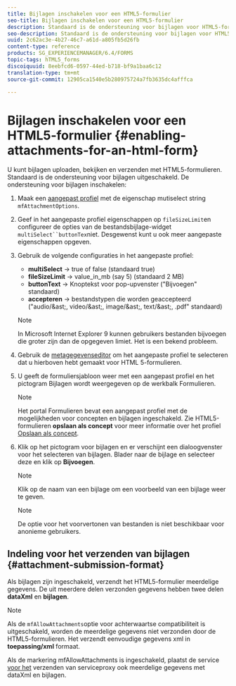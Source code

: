 ```yaml
---
title: Bijlagen inschakelen voor een HTML5-formulier
seo-title: Bijlagen inschakelen voor een HTML5-formulier
description: Standaard is de ondersteuning voor bijlagen voor HTML5-formulieren uitgeschakeld.
seo-description: Standaard is de ondersteuning voor bijlagen voor HTML5-formulieren uitgeschakeld.
uuid: 2c62ac3e-4b27-46c7-a61d-a805fb5d26fb
content-type: reference
products: SG_EXPERIENCEMANAGER/6.4/FORMS
topic-tags: hTML5_forms
discoiquuid: 8eebfcd6-0597-44ed-b718-bf9a1baa6c12
translation-type: tm+mt
source-git-commit: 12905ca1540e5b280975724a7fb3635dc4afffca

---
```



# Bijlagen inschakelen voor een HTML5-formulier {#enabling-attachments-for-an-html-form}

U kunt bijlagen uploaden, bekijken en verzenden met HTML5-formulieren. Standaard is de ondersteuning voor bijlagen uitgeschakeld. De ondersteuning voor bijlagen inschakelen:

1. Maak een [aangepast profiel](/help/forms/using/custom-profile.md) met de eigenschap mutiselect string `mfAttachmentOptions`.
1. Geef in het aangepaste profiel eigenschappen op `fileSizeLimit`en configureer de opties van de bestandsbijlage-widget `multiSelect``buttonTex`niet. Desgewenst kunt u ook meer aangepaste eigenschappen opgeven.

1. Gebruik de volgende configuraties in het aangepaste profiel:

   * **multiSelect** -> true of false (standaard true)
   * **fileSizeLimit** -> value_in_mb (say 5) (standaard 2 MB)
   * **buttonText** -> Knoptekst voor pop-upvenster (&quot;Bijvoegen&quot; standaard)
   * **accepteren** -> bestandstypen die worden geaccepteerd (&quot;audio/&amp;ast;, video/&amp;ast;, image/&amp;ast;, text/&amp;ast;, .pdf&quot; standaard)
   >[!NOTE]
   >
   >In Microsoft Internet Explorer 9 kunnen gebruikers bestanden bijvoegen die groter zijn dan de opgegeven limiet. Het is een bekend probleem.

1. Gebruik de [metagegevenseditor](/help/forms/using/manage-form-metadata.md) om het aangepaste profiel te selecteren dat u hierboven hebt gemaakt voor HTML 5-formulieren.
1. U geeft de formuliersjabloon weer met een aangepast profiel en het pictogram Bijlagen wordt weergegeven op de werkbalk Formulieren.

   >[!NOTE]
   >
   >Het portal Formulieren bevat een aangepast profiel met de mogelijkheden voor concepten en bijlagen ingeschakeld. Zie HTML5-formulieren **opslaan als concept** voor meer informatie over het profiel [Opslaan als concept](/help/forms/using/saving-html5-form-draft.md).

1. Klik op het pictogram voor bijlagen en er verschijnt een dialoogvenster voor het selecteren van bijlagen. Blader naar de bijlage en selecteer deze en klik op **Bijvoegen**.

   >[!NOTE]
   >
   >Klik op de naam van een bijlage om een voorbeeld van een bijlage weer te geven.

   >[!NOTE]
   >
   >De optie voor het voorvertonen van bestanden is niet beschikbaar voor anonieme gebruikers.

## Indeling voor het verzenden van bijlagen {#attachment-submission-format}

Als bijlagen zijn ingeschakeld, verzendt het HTML5-formulier meerdelige gegevens. De uit meerdere delen verzonden gegevens hebben twee delen **dataXml** en **bijlagen**.

>[!NOTE]
>
>Als de `mfAllowAttachments`optie voor achterwaartse compatibiliteit is uitgeschakeld, worden de meerdelige gegevens niet verzonden door de HTML5-formulieren. Het verzendt eenvoudige gegevens xml in **toepassing/xml** formaat.

Als de markering mfAllowAttachments is ingeschakeld, plaatst de service [voor het](/help/forms/using/service-proxy.md) verzenden van serviceproxy ook meerdelige gegevens met dataXml en bijlagen.
